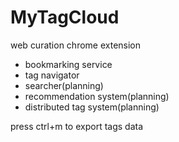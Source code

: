 # MyTagCloud
web curation chrome extension
<ul>
<li>bookmarking service</li>
<li>tag navigator</li>
<li>searcher(planning)</li>
<li>recommendation system(planning)</li>
<li>distributed tag system(planning)</li>
</ul>

press ctrl+m to export tags data
